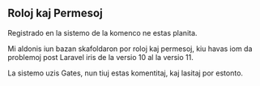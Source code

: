 ## Roloj kaj Permesoj

Registrado en la sistemo de la komenco ne estas planita.

Mi aldonis iun bazan skafoldaron por roloj kaj permesoj, kiu havas iom da problemoj post Laravel iris de la versio 10 al la versio 11.

La sistemo uzis Gates, nun tiuj estas komentitaj, kaj lasitaj por estonto.
